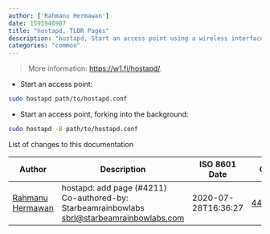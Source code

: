 ```yaml
---
author: ['Rahmanu Hermawan']
date: 1595946987
title: "hostapd, TLDR Pages"
description: "hostapd, Start an access point using a wireless interface."
categories: "common"
---
```

> More information: <https://w1.fi/hostapd/>.

- Start an access point:

```bash
sudo hostapd path/to/hostapd.conf
```

- Start an access point, forking into the background:

```bash
sudo hostapd -B path/to/hostapd.conf
```
List of changes to this documentation


Author | Description | ISO 8601 Date | GitHub link
------|-----|-----|-----
[Rahmanu Hermawan](mailto:rahmanuh@users.noreply.github.com) | hostapd: add page (#4211) Co-authored-by: Starbeamrainbowlabs <sbrl@starbeamrainbowlabs.com> | 2020-07-28T16:36:27 | [4474fb5692c7](https://github.com/tldr-pages/tldr/commit/4474fb5692c713635f71316dab4f76d0c9d21073)

